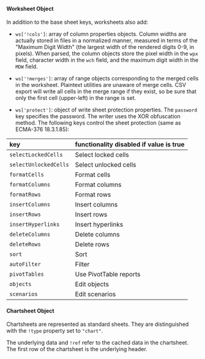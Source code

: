 #### Worksheet Object

In addition to the base sheet keys, worksheets also add:

- `ws['!cols']`: array of column properties objects.  Column widths are actually
  stored in files in a normalized manner, measured in terms of the "Maximum
  Digit Width" (the largest width of the rendered digits 0-9, in pixels).  When
  parsed, the column objects store the pixel width in the `wpx` field, character
  width in the `wch` field, and the maximum digit width in the `MDW` field.

- `ws['!merges']`: array of range objects corresponding to the merged cells in
  the worksheet.  Plaintext utilities are unaware of merge cells.  CSV export
  will write all cells in the merge range if they exist, so be sure that only
  the first cell (upper-left) in the range is set.

- `ws['protect']`: object of write sheet protection properties.  The `password`
  key specifies the password.  The writer uses the XOR obfuscation method.  The
  following keys control the sheet protection (same as ECMA-376 18.3.1.85):

| key                   | functionality disabled if value is true              |
|:----------------------|:-----------------------------------------------------|
| `selectLockedCells`   | Select locked cells                                  |
| `selectUnlockedCells` | Select unlocked cells                                |
| `formatCells`         | Format cells                                         |
| `formatColumns`       | Format columns                                       |
| `formatRows`          | Format rows                                          |
| `insertColumns`       | Insert columns                                       |
| `insertRows`          | Insert rows                                          |
| `insertHyperlinks`    | Insert hyperlinks                                    |
| `deleteColumns`       | Delete columns                                       |
| `deleteRows`          | Delete rows                                          |
| `sort`                | Sort                                                 |
| `autoFilter`          | Filter                                               |
| `pivotTables`         | Use PivotTable reports                               |
| `objects`             | Edit objects                                         |
| `scenarios`           | Edit scenarios                                       |

#### Chartsheet Object

Chartsheets are represented as standard sheets.  They are distinguished with the
`!type` property set to `"chart"`.

The underlying data and `!ref` refer to the cached data in the chartsheet.  The
first row of the chartsheet is the underlying header.

